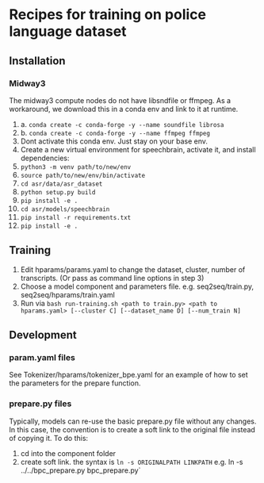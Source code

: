 # Recipes for training on police language dataset

## Installation
### Midway3
The midway3 compute nodes do not have libsndfile or ffmpeg. As a workaround, we download this in a conda env and link to it at runtime. 
1. a. `conda create -c conda-forge -y --name soundfile librosa`
1. b. `conda create -c conda-forge -y --name ffmpeg ffmpeg`
2. Dont activate this conda env. Just stay on your base env.
3. Create a new virtual environment for speechbrain, activate it, and install dependencies:
4. `python3 -m venv path/to/new/env` 
5. `source path/to/new/env/bin/activate`
6. `cd asr/data/asr_dataset`
7.  `python setup.py build`
8.  `pip install -e .`
9.  `cd asr/models/speechbrain`
10.  `pip install -r requirements.txt`
11.  `pip install -e .`

## Training
1. Edit hparams/params.yaml to change the dataset, cluster, number of transcripts.
    (Or pass as command line options in step 3)
2. Choose a model component and parameters file. e.g. seq2seq/train.py, seq2seq/hparams/train.yaml
3. Run via `bash run-training.sh <path to train.py> <path to hparams.yaml> [--cluster C] [--dataset_name D] [--num_train N]`

## Development
### param.yaml files
See Tokenizer/hparams/tokenizer\_bpe.yaml for an example of how to set the parameters for the prepare function. 

### prepare.py files
Typically, models can re-use the basic prepare.py file without any changes. In this case, the convention is to create a soft link to the original file instead of copying it. To do this:
1. cd into the component folder
2. create soft link. the syntax is `ln -s ORIGINALPATH LINKPATH` e.g. ln -s ../../bpc\_prepare.py bpc\_prepare.py`
